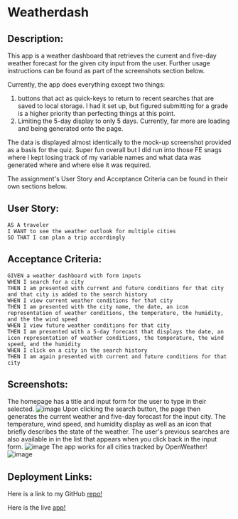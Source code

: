 # Weatherdash

## Description:
  This app is a weather dashboard that retrieves the current and five-day weather forecast for the given city input from the user. Further usage instructions can be found as part of the screenshots section below.

  Currently, the app does everything except two things: 
  
  1. buttons that act as quick-keys to return to recent searches that are saved to local storage. I had it set up, but figured submitting for a grade is a higher priority than perfecting things at this point. 
  2.  Limiting the 5-day display to only 5 days. Currently, far more are loading and being generated onto the page.
   
   The data is displayed almost identically to the mock-up screenshot provided as a basis for the quiz. Super fun overall but I did run into those FE snags where I kept losing track of my variable names and what data was generated where and where else it was required.

  The assignment's User Story and Acceptance Criteria can be found in their own sections below.
  
## User Story:
```
AS A traveler
I WANT to see the weather outlook for multiple cities
SO THAT I can plan a trip accordingly
```

  ## Acceptance Criteria:
  ```
GIVEN a weather dashboard with form inputs
WHEN I search for a city
THEN I am presented with current and future conditions for that city and that city is added to the search history
WHEN I view current weather conditions for that city
THEN I am presented with the city name, the date, an icon representation of weather conditions, the temperature, the humidity, and the the wind speed
WHEN I view future weather conditions for that city
THEN I am presented with a 5-day forecast that displays the date, an icon representation of weather conditions, the temperature, the wind speed, and the humidity
WHEN I click on a city in the search history
THEN I am again presented with current and future conditions for that city
```
  ## Screenshots: 
  The homepage has a title and input form for the user to type in their selected.
  ![image](https://user-images.githubusercontent.com/112277445/212789853-dca64dec-34b5-4ef7-ab7b-c2dbfddbacc1.png)
  Upon clicking the search button, the page then generates the current weather and five-day forecast for the input city. The temperature, wind speed, and humidity display as well as an icon that briefly describes the state of the weather. The user's previous searches are also available in in the list that appears when you click back in the input form.
  ![image](https://user-images.githubusercontent.com/112277445/212790269-53787e42-3db2-4c95-8607-8f4e6e1abc23.png)
  The app works for all cities tracked by OpenWeather!
  ![image](https://user-images.githubusercontent.com/112277445/212790693-1fbf303f-0c67-46dd-b6fb-57f10e5869ab.png)
  
  ## Deployment Links:
  Here is a link to my GitHub [repo!](https://github.com/roldanmoncada/weatherdash)

  Here is the live [app!](https://roldanmoncada.github.io/weatherdash)